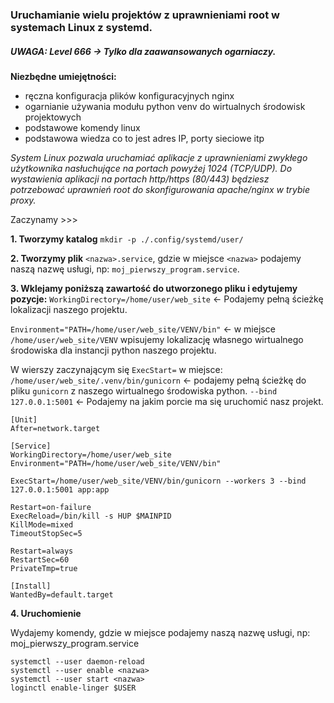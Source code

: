 ### Uruchamianie wielu projektów z uprawnieniami root w systemach Linux z systemd.

##### UWAGA: Level 666 -> Tylko dla zaawansowanych ogarniaczy.

**Niezbędne umiejętności:**

- ręczna konfiguracja plików konfiguracyjnych nginx
- ogarnianie używania modułu python venv do wirtualnych środowisk projektowych
- podstawowe komendy linux
- podstawowa wiedza co to jest adres IP, porty sieciowe itp

_System Linux pozwala uruchamiać aplikacje z uprawnieniami zwykłego użytkownika nasłuchujące na portach powyżej 1024 (TCP/UDP). Do wystawienia aplikacji na portach http/https (80/443) będziesz potrzebować uprawnień root do skonfigurowania apache/nginx w trybie proxy._

Zaczynamy >>>

**1. Tworzymy katalog**
`mkdir -p ./.config/systemd/user/`

**2. Tworzymy plik** `<nazwa>.service`, gdzie w miejsce `<nazwa>` podajemy naszą nazwę usługi, np: `moj_pierwszy_program.service`.

**3. Wklejamy poniższą zawartość do utworzonego pliku i edytujemy pozycje:**
`WorkingDirectory=/home/user/web_site` <- Podajemy pełną ścieżkę lokalizacji naszego projektu.

`Environment="PATH=/home/user/web_site/VENV/bin"` <- w miejsce `/home/user/web_site/VENV` wpisujemy lokalizację własnego wirtualnego środowiska dla instancji python naszego projektu.

W wierszy zaczynającym się `ExecStart=` w miejsce:
`/home/user/web_site/.venv/bin/gunicorn` <- podajemy pełną ścieżkę do pliku `gunicorn` z naszego wirtualnego środowiska python.
`--bind 127.0.0.1:5001` <- Podajemy na jakim porcie ma się uruchomić nasz projekt.

```
[Unit]
After=network.target

[Service]
WorkingDirectory=/home/user/web_site
Environment="PATH=/home/user/web_site/VENV/bin"

ExecStart=/home/user/web_site/VENV/bin/gunicorn --workers 3 --bind 127.0.0.1:5001 app:app

Restart=on-failure
ExecReload=/bin/kill -s HUP $MAINPID
KillMode=mixed
TimeoutStopSec=5

Restart=always
RestartSec=60
PrivateTmp=true

[Install]
WantedBy=default.target
```

**4. Uruchomienie**

Wydajemy komendy, gdzie w miejsce <nazwa> podajemy naszą nazwę usługi, np: moj_pierwszy_program.service

```
systemctl --user daemon-reload
systemctl --user enable <nazwa>
systemctl --user start <nazwa>
loginctl enable-linger $USER
```

